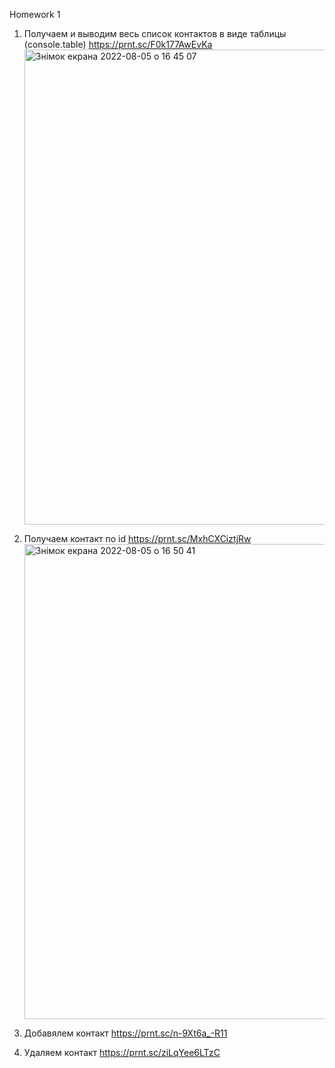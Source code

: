 Homework 1

1. Получаем и выводим весь список контактов в виде таблицы (console.table)
   https://prnt.sc/F0k177AwEvKa
   <img width="760" alt="Знімок екрана 2022-08-05 о 16 45 07" src="https://user-images.githubusercontent.com/87204570/183098943-77f6e2da-b67d-40c0-8af7-b7a4c8380c47.png">


2. Получаем контакт по id
   https://prnt.sc/MxhCXCiztjRw 
   <img width="760" alt="Знімок екрана 2022-08-05 о 16 50 41" src="https://user-images.githubusercontent.com/87204570/183099268-5f6975f3-c5a8-4cf9-a4f2-ef5f49b6aa32.png">

3. Добавялем контакт
   https://prnt.sc/n-9Xt6a_-R11

4. Удаляем контакт
   https://prnt.sc/ziLqYee6LTzC
